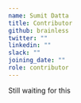 ```yaml
---
name: Sumit Datta
title: Contributor
github: brainless
twitter: ""
linkedin: ""
slack: ""
joining_date: ""
role: contributor
---
```


Still waiting for this
